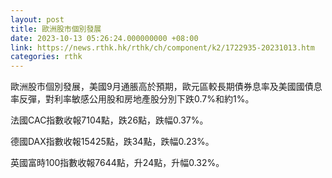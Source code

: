 ```yaml
---
layout: post
title: 歐洲股市個別發展
date: 2023-10-13 05:26:24.000000000 +08:00
link: https://news.rthk.hk/rthk/ch/component/k2/1722935-20231013.htm
categories: rthk
---
```


歐洲股市個別發展，美國9月通脹高於預期，歐元區較長期債券息率及美國國債息率反彈，對利率敏感公用股和房地產股分別下跌0.7%和約1%。

法國CAC指數收報7104點，跌26點，跌幅0.37%。

德國DAX指數收報15425點，跌34點，跌幅0.23%。

英國富時100指數收報7644點，升24點，升幅0.32%。
